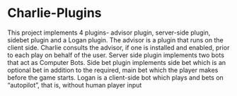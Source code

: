 # Charlie-Plugins
This project implements 4 plugins- advisor plugin, server-side plugin, sidebet plugin and a Logan plugin. 
The advisor is a plugin that runs on the client side. Charlie consults the advisor, if one is installed and enabled, prior to each play on behalf of the user. 
Server side plugin implements two bots that act as Computer Bots. 
Side bet plugin implements side bet which is an optional bet in addition to the required, main bet which the player makes before the game starts. 
Logan is a client-side bot which plays and bets on “autopilot”, that is, without human player input

